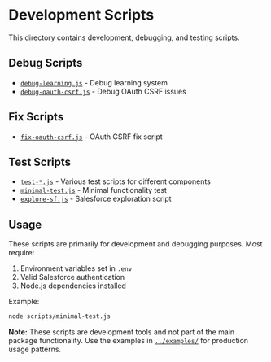 # Development Scripts

This directory contains development, debugging, and testing scripts.

## Debug Scripts
- [`debug-learning.js`](./debug-learning.js) - Debug learning system
- [`debug-oauth-csrf.js`](./debug-oauth-csrf.js) - Debug OAuth CSRF issues

## Fix Scripts
- [`fix-oauth-csrf.js`](./fix-oauth-csrf.js) - OAuth CSRF fix script

## Test Scripts
- [`test-*.js`](./test-async-backup.js) - Various test scripts for different components
- [`minimal-test.js`](./minimal-test.js) - Minimal functionality test
- [`explore-sf.js`](./explore-sf.js) - Salesforce exploration script

## Usage

These scripts are primarily for development and debugging purposes. Most require:

1. Environment variables set in `.env`
2. Valid Salesforce authentication
3. Node.js dependencies installed

Example:
```bash
node scripts/minimal-test.js
```

**Note:** These scripts are development tools and not part of the main package functionality. Use the examples in [`../examples/`](../examples/) for production usage patterns.

